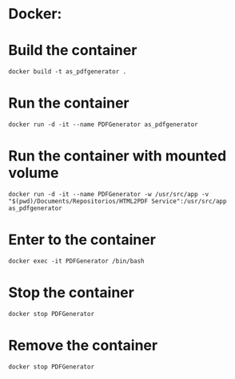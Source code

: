 # Docker:

# Build the container
```docker build -t as_pdfgenerator .```

# Run the container
```docker run -d -it --name PDFGenerator as_pdfgenerator```

# Run the container with mounted volume
```docker run -d -it --name PDFGenerator -w /usr/src/app -v "$(pwd)/Documents/Repositorios/HTML2PDF Service":/usr/src/app as_pdfgenerator```

# Enter to the container
```docker exec -it PDFGenerator /bin/bash```

# Stop the container
```docker stop PDFGenerator```

# Remove the container
```docker stop PDFGenerator```
